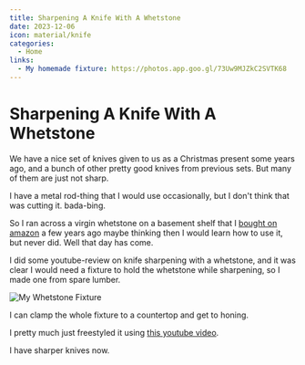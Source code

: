 ```yaml
---
title: Sharpening A Knife With A Whetstone
date: 2023-12-06
icon: material/knife
categories:
  - Home
links:
  - My homemade fixture: https://photos.app.goo.gl/73Uw9MJZkC2SVTK68
---
```


# Sharpening A Knife With A Whetstone

We have a nice set of knives given to us as a Christmas present some years ago, and a bunch of other pretty good knives from previous sets.  But many of them are just not sharp.

I have a metal rod-thing that I would use occasionally, but I don't think that was cutting it.  bada-bing.

So I ran across a virgin whetstone on a basement shelf that I [bought on amazon](https://www.amazon.com/gp/product/B0055B2RGO/) a few years ago maybe thinking then I would learn how to use it, but never did.  Well that day has come.

I did some youtube-review on knife sharpening with a whetstone, and it was clear I would need a fixture to hold the whetstone while sharpening, so I made one from spare lumber.

![My Whetstone Fixture](https://lh3.googleusercontent.com/pw/ADCreHc7y0zEZI07skfGyUcXyM-t9aqT5rnwk1dZDvGXJautw0X1fOWX3Oy5kGg8q5lsUUjPOKW3vKLJfcfO4rY0ZJ6m21KAph_nUe4OPt2P52sA_vw0MdaCEdjO2pMLv-f6dXh_0peue_8IBQ2RgvMdduHeSg=w2072-h1554-s-no-gm)

I can clamp the whole fixture to a countertop and get to honing.  

I pretty much just freestyled it using [this youtube video](https://www.youtube.com/watch?v=xGy4hWO_rTw).

I have sharper knives now.

